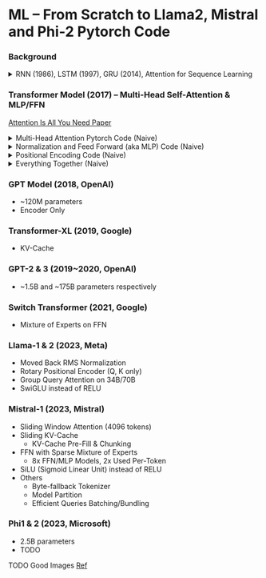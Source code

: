 # ML – From Scratch to Llama2, Mistral and Phi-2 Pytorch Code

### Background

<details>
<summary>RNN (1986), LSTM (1997), GRU (2014), Attention for Sequence Learning</summary>

Sequence learning is used to learn from sequence data such as texts, audio and
video. Sequence data is hard due to <b>order dependency</b> and <b>variable
length</b>. Recurrent Neural Networks (RNN) were state-of-the-art (SOTA) in
sequence learning.

RNNs vs Feed-Forward Networks (FNNs):
[[Ref1](https://www.geeksforgeeks.org/difference-between-feed-forward-neural-networks-and-recurrent-neural-networks/)],
[[Ref2](https://stats.stackexchange.com/questions/2213/whats-the-difference-between-feed-forward-and-recurrent-neural-networks)].

|              | Feed Forward                                | Recurrent                          |
|--------------|---------------------------------------------|------------------------------------|
| Input Length | Fixed                                       | Variable                           |
| Data Flow    | One-way, Top-Down<br>(IN -> hidden0 -> OUT) | Directed Graph<br>(feedback loops) |
| Generation   | Parallel<br>Many Per Iteration              | Sequential<br> One Per Iteration   |


RNNs are effective at short-term dependencies but struggle with long-term dependencies due to vanishing and exploding gradients.

Long Short-Term Memory (LSTM), a RNN variant, mitigate this issue with memory cells and gating that allow information to be retained over over longer intervals, thousands of steps earlier. [[Ref](http://colah.github.io/posts/2015-08-Understanding-LSTMs/)]. 

Gated Recurrent Unit (GRU), another variant, simplify the LSTM architecture by combining the forget and input gates into a single update gate. 
[[Ref](https://towardsdatascience.com/illustrated-guide-to-lstms-and-gru-s-a-step-by-step-explanation-44e9eb85bf21)]

However, both LSTM and GRU remain limited by sequence length, requiring large networks and considerable processing time to expand the dependency window. (TODO Add Ref)

Prior to the Transformers architecture, attention was another technique explored to improve modeling of dependencies in RNNs. [[Google's Neural Machine Translation](https://arxiv.org/abs/1609.08144), [AnotherRef](https://arxiv.org/abs/1601.06733)]

</details>

### Transformer Model (2017) – Multi-Head Self-Attention & MLP/FFN

[Attention Is All You Need Paper](https://arxiv.org/pdf/1706.03762.pdf)

<details>
<summary>Multi-Head Attention Pytorch Code (Naive)</summary>

```python
import math
import torch
import torch.nn as nn

vocab_size = 32 * 1024  # 32K words vocabulary (word -> embed)
embedding_dim = 4096    # 4096 dimension embedding (dmodel)
max_seq_length = 2048   # 2048 maximum input tokens

# q, k, v – layers were learned during training
q = nn.Linear(embedding_dim, embedding_dim, bias=False)
k = nn.Linear(embedding_dim, embedding_dim, bias=False)
v = nn.Linear(embedding_dim, embedding_dim, bias=False)

def multi_head_attention_naive(input_embd: torch.Tensor,
                               num_heads: int) -> torch.Tensor:
    q1 = q(input_embd)
    k1 = k(input_embd)
    v1 = v(input_embd)

    seq_length = input_embd.size(0)
    head_length = embedding_dim // num_heads

    # We work on per-head sequences (no batching for now)
    # Rearrange data as [num_heads, seq_length, head_length]
    q2 = q1.view(seq_length, num_heads, head_length).transpose(0, 1)
    k2 = k1.view(seq_length, num_heads, head_length).transpose(0, 1)
    v2 = v1.view(seq_length, num_heads, head_length).transpose(0, 1)

    # q * k_transposed / sqrt(dk)
    dk = head_length
    qk = q2.matmul(k2.transpose(1, 2)) / math.sqrt(dk)

    # out = softmax(qk) * v (no out projection for now)
    mh_attn = nn.functional.softmax(qk, dim=-1)
    mh_attn_out = mh_attn.matmul(v2)

    # Rearrange data back as [seq_length, embedding_dim] 
    mh_attn_out = mh_attn_out.transpose(0, 1).reshape(seq_length, embedding_dim)
    return mh_attn_out
```
</details>

<details>
<summary>Normalization and Feed Forward (aka MLP) Code (Naive)</summary>

```python
hidden_size = 4 * embedding_dim
ffn_linear1 = nn.Linear(embedding_dim, hidden_size)
ffn_linear2 = nn.Linear(hidden_size, embedding_dim)
ffn_act = nn.ReLU()

def feed_forward_naive(input_embd: torch.Tensor):
    hidden_states = ffn_act(ffn_linear1(input_embd))
    return ffn_linear2(hidden_states)
```
</details>

<details>
<summary>Positional Encoding Code (Naive)</summary>

```python
def build_absolute_positional_encoding_naive():
    positions = torch.arange(max_seq_length)    # [0,1,2, ... max_seq_length]
    positions = positions.unsqueeze(1)          # [0,1,2, ... max_seq_length][]
    embeddings = torch.arange(embedding_dim)    # [0,1,2, ... embedding_dim]
    
    # pos/10000^(2i/dmodel)
    angle = positions / torch.pow(10000, (2 * embeddings / embedding_dim))
    
    # PE(pos, 2i+0) = sin( pos/10000^(2i/dmodel) )
    # PE(pos, 2i+1) = cos( pos/10000^(2i/dmodel) )
    positional_encoding = torch.empty(max_seq_length, embedding_dim)
    positional_encoding[:, 0::2] = torch.sin(angle[:, 0::2])
    positional_encoding[:, 1::2] = torch.cos(angle[:, 1::2])
    return positional_encoding
```
</details>

<details>
<summary>Everything Together (Naive)</summary>

```python
input_seq_length = 16 # 16 tokens
input_embd = torch.rand(input_seq_length, embedding_dim)

positional_encoding = build_absolute_positional_encoding_naive()
input_embd += positional_encoding[:input_embd.size(0)]

mh_attn_out = multi_head_attention_naive(input_embd, num_heads=32)
ffn_out = feed_forward_naive(mh_attn_out)
```
</details>

### GPT Model (2018, OpenAI) 
- ~120M parameters
- Encoder Only


### Transformer-XL (2019, Google)
- KV-Cache


### GPT-2 & 3 (2019~2020, OpenAI) 
- ~1.5B and ~175B parameters respectively


### Switch Transformer (2021, Google)
- Mixture of Experts on FFN


### Llama-1 & 2 (2023, Meta)
- Moved Back RMS Normalization
- Rotary Positional Encoder (Q, K only)
- Group Query Attention on 34B/70B
- SwiGLU instead of RELU


### Mistral-1 (2023, Mistral)
- Sliding Window Attention (4096 tokens)
- Sliding KV-Cache
  - KV-Cache Pre-Fill & Chunking
- FFN with Sparse Mixture of Experts
  - 8x FFN/MLP Models, 2x Used Per-Token
- SiLU (Sigmoid Linear Unit) instead of RELU
- Others
  - Byte-fallback Tokenizer
  - Model Partition
  - Efficient Queries Batching/Bundling


### Phi1 & 2 (2023, Microsoft)
- 2.5B parameters
- TODO


TODO Good
Images [Ref](https://bitshots.github.io/Blogs/rnn-vs-lstm-vs-transformer/)
